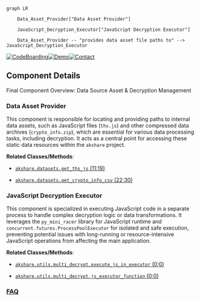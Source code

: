 ```mermaid

graph LR

    Data_Asset_Provider["Data Asset Provider"]

    JavaScript_Decryption_Executor["JavaScript Decryption Executor"]

    Data_Asset_Provider -- "provides data asset file paths to" --> JavaScript_Decryption_Executor

```

[![CodeBoarding](https://img.shields.io/badge/Generated%20by-CodeBoarding-9cf?style=flat-square)](https://github.com/CodeBoarding/GeneratedOnBoardings)[![Demo](https://img.shields.io/badge/Try%20our-Demo-blue?style=flat-square)](https://www.codeboarding.org/demo)[![Contact](https://img.shields.io/badge/Contact%20us%20-%20contact@codeboarding.org-lightgrey?style=flat-square)](mailto:contact@codeboarding.org)



## Component Details



Final Component Overview: Data Source Asset & Decryption Management



### Data Asset Provider

This component is responsible for locating and providing paths to internal data assets, such as JavaScript files (`ths.js`) and other compressed data archives (`crypto_info.zip`), which are essential for various data processing tasks, including decryption. It acts as a central point for accessing these static data resources within the `akshare` project.





**Related Classes/Methods**:



- <a href="https://github.com/akfamily/akshare/blob/master/akshare/datasets.py#L11-L19" target="_blank" rel="noopener noreferrer">`akshare.datasets.get_ths_js` (11:19)</a>

- <a href="https://github.com/akfamily/akshare/blob/master/akshare/datasets.py#L22-L30" target="_blank" rel="noopener noreferrer">`akshare.datasets.get_crypto_info_csv` (22:30)</a>





### JavaScript Decryption Executor

This component is specialized in executing JavaScript code in a separate process to handle complex decryption logic or data transformations. It leverages the `py_mini_racer` library for JavaScript runtime and `concurrent.futures.ProcessPoolExecutor` for isolated and safe execution, preventing potential issues with long-running or resource-intensive JavaScript operations from affecting the main application.





**Related Classes/Methods**:



- <a href="https://github.com/akfamily/akshare/blob/master/akshare/utils/multi_decrypt.py#L0-L0" target="_blank" rel="noopener noreferrer">`akshare.utils.multi_decrypt.execute_js_in_executor` (0:0)</a>

- <a href="https://github.com/akfamily/akshare/blob/master/akshare/utils/multi_decrypt.py#L0-L0" target="_blank" rel="noopener noreferrer">`akshare.utils.multi_decrypt.js_executor_function` (0:0)</a>









### [FAQ](https://github.com/CodeBoarding/GeneratedOnBoardings/tree/main?tab=readme-ov-file#faq)